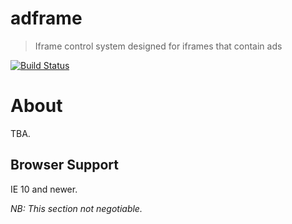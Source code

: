 # adframe
> Iframe control system designed for iframes that contain ads

[![Build Status](https://travis-ci.org/perry-mitchell/adframe.svg?branch=master)](https://travis-ci.org/perry-mitchell/adframe)

# About

TBA.

## Browser Support

IE 10 and newer.

_NB: This section not negotiable._
